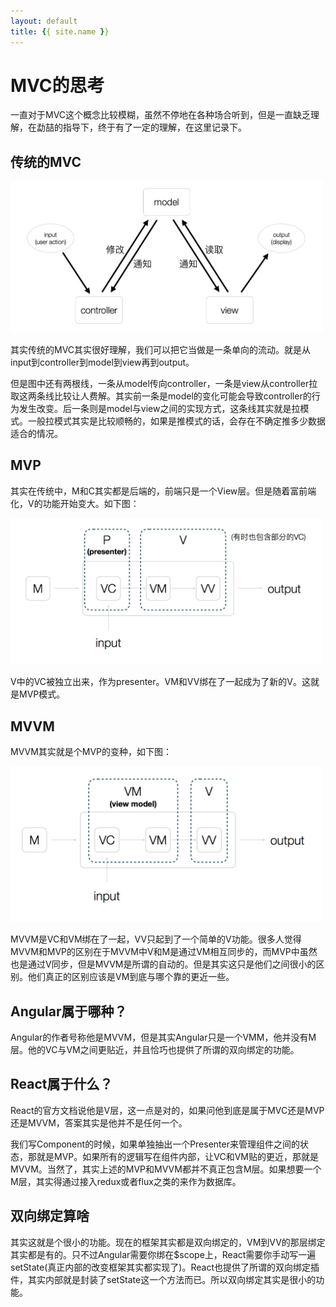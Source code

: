 ```yaml
---
layout: default
title: {{ site.name }}
---
```

# MVC的思考
一直对于MVC这个概念比较模糊，虽然不停地在各种场合听到，但是一直缺乏理解，在勐喆的指导下，终于有了一定的理解，在这里记录下。

## 传统的MVC
<img alt="MVC" width='500px' src="pics//mvc.png" />

其实传统的MVC其实很好理解，我们可以把它当做是一条单向的流动。就是从input到controller到model到view再到output。

但是图中还有两根线，一条从model传向controller，一条是view从controller拉取这两条线比较让人费解。其实前一条是model的变化可能会导致controller的行为发生改变。后一条则是model与view之间的实现方式，这条线其实就是拉模式。一般拉模式其实是比较顺畅的，如果是推模式的话，会存在不确定推多少数据适合的情况。

## MVP
其实在传统中，M和C其实都是后端的，前端只是一个View层。但是随着富前端化，V的功能开始变大。如下图：

<img alt="MVC" width='500px' src="pics//mvp.png" />

V中的VC被独立出来，作为presenter。VM和VV绑在了一起成为了新的V。这就是MVP模式。

## MVVM
MVVM其实就是个MVP的变种，如下图：

<img alt="MVC" width='500px' src="pics//mvvm.png" />

MVVM是VC和VM绑在了一起，VV只起到了一个简单的V功能。很多人觉得MVVM和MVP的区别在于MVVM中V和M是通过VM相互同步的，而MVP中虽然也是通过V同步，但是MVVM是所谓的自动的。但是其实这只是他们之间很小的区别。他们真正的区别应该是VM到底与哪个靠的更近一些。

## Angular属于哪种？
Angular的作者号称他是MVVM，但是其实Angular只是一个VMM，他并没有M层。他的VC与VM之间更贴近，并且恰巧也提供了所谓的双向绑定的功能。

## React属于什么？
React的官方文档说他是V层，这一点是对的，如果问他到底是属于MVC还是MVP还是MVVM，答案其实是他并不是任何一个。

我们写Component的时候，如果单独抽出一个Presenter来管理组件之间的状态，那就是MVP。如果所有的逻辑写在组件内部，让VC和VM贴的更近，那就是MVVM。当然了，其实上述的MVP和MVVM都并不真正包含M层。如果想要一个M层，其实得通过接入redux或者flux之类的来作为数据库。

## 双向绑定算啥
其实这就是个很小的功能。现在的框架其实都是双向绑定的，VM到VV的那层绑定其实都是有的。只不过Angular需要你绑在$scope上，React需要你手动写一遍setState(真正内部的改变框架其实都实现了)。React也提供了所谓的双向绑定插件，其实内部就是封装了setState这一个方法而已。所以双向绑定其实是很小的功能。
